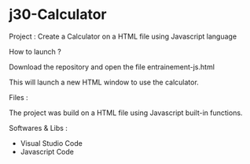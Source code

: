 # j30-Calculator



Project : Create a Calculator on a HTML file using Javascript language

How to launch ?

Download the repository and open the file entrainement-js.html

This will launch a new HTML window to use the calculator.



Files : 

The project was build on a HTML file using Javascript built-in functions.


Softwares & Libs : 

- Visual Studio Code
- Javascript Code


